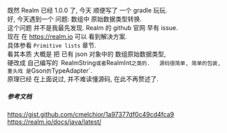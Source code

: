 既然 Realm 已经 1.0.0 了, 今天 顺便写了 一个 gradle 玩玩.  
好, 今天遇到一个 问题:  数组中 原始数据类型转换.  
这个问题 并不是我最先发现.  Realm 的 github 官网 早有 issue.  
现在 在 https://realm.io 可以 看到解决方案.  
具体参看 `Primitive lists` 章节.  
看其本质 大概是 把 已有 json 对象中的 数组原始数据类型,  
硬改成 自己编写的` `RealmString` 或者 `RealmInt` 之类的.  
源码很简单, 简单的包装, 重头戏 是 `Gson` 的 `TypeAdapter`.  
原理已经 在上面说过, 并不难读懂源码, 在此不再赘述了.  

##### 参考文档
https://gist.github.com/cmelchior/1a97377df0c49cd4fca9
https://realm.io/docs/java/latest/
